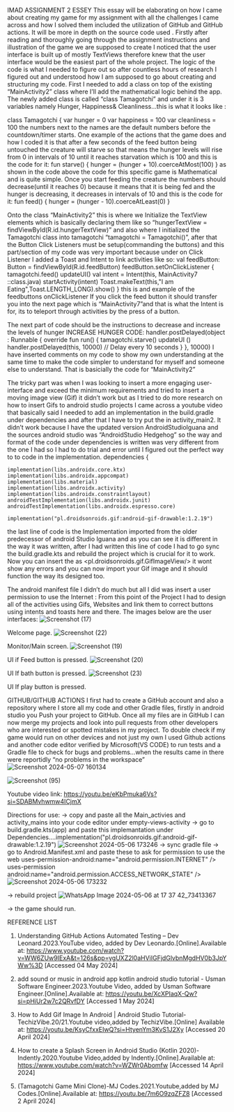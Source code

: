 IMAD ASSIGNMENT 2 ESSEY
This essay will be elaborating on how I came about creating my game for my assignment with all the challenges I came across and how I solved them included the utilization of GitHub and GitHub actions. It will be more in depth on the source code used .
Firstly after reading and thoroughly going through the assignment instructions and illustration of the game we are supposed to create I noticed that the user interface is built up of mostly TextViews therefore knew that the user interface would be the easiest part of the whole project. The logic of the code is what I needed to figure out so after countless hours of research I figured out and understood  how I am supposed to go about creating and structuring my code. First I needed to add a class on top of the existing  “MainActivity2” class where I’ll add the mathematical logic behind the app. The newly added class is called “class Tamagotchi” and under it is 3 variables namely Hunger, Happiness& Cleanliness…this is what it looks like :

class Tamagotchi {
    var hunger = 0
    var happiness = 100
    var cleanliness = 100
  the numbers next to the names are the default numbers before the countdown/timer starts.
One example of the actions that the game does and how I coded it is that after a few seconds of the feed button being untouched the creature will starve so that means the hunger levels will rise from 0 in intervals of 10 until it reaches starvation which is 100 and this is the code for it:
fun starve() {
    hunger = (hunger + 10).coerceAtMost(100)
}
 as shown in the code above the code for this specific game is Mathematical and is quite simple.
Once you start feeding the creature the numbers should decrease(until it reaches 0)  because it means that it is being fed and the hunger is decreasing, it decreases in intervals of 10 and this is the code for it:
fun feed() {
    hunger = (hunger - 10).coerceAtLeast(0)
}

Onto the class “MainActivity2” this is where we Initialize the TextView elements which is basically declaring them like so “hungerTextView = findViewById(R.id.hungerTextView)” and also where I initialized the Tamagotchi class into tamagotchi “tamagotchi = Tamagotchi()”, after that the Button Click Listeners must be setup(commanding the buttons) and this part/section of my code was very important because under on Click Listener I added a Toast and Intent to link activities like so:
val feedButton: Button = findViewById(R.id.feedButton)
feedButton.setOnClickListener {
    tamagotchi.feed()
    updateUI()
    val intent = Intent(this, MainActivity7 ::class.java)
    startActivity(intent)
    Toast.makeText(this,"I am Eating",Toast.LENGTH_LONG).show()
}
this is and example of the feedbuttons onClickListener If you click the feed button it should transfer you into the next page which is “MainActivity7”and that is what the Intent is for, its to teleport through activities by the press of a button.

The next part of code should be the instructions to decrease and increase the levels of hunger 
INCREASE HUNGER CODE:
handler.postDelayed(object : Runnable {
    override fun run() {
        tamagotchi.starve()
        updateUI ()
        handler.postDelayed(this, 10000) // Delay every 10 seconds
    }
}, 10000) 
I have inserted comments on my code to show my own understanding at the same time to make the code simpler to understand for myself and someone else to understand. That is basicially the code for “MainActivity2”

The tricky part was when I was looking to insert a more engaging user-interface and exceed the minimum requirements and  tried to insert a moving image view (Gif) it didn’t work but as I tried to do more research on how to insert Gifs to android studio projects  I came across a youtube video that basically said I needed to add an implementation in the build.gradle under dependencies and after that I have to try put the <GifTextView/> in activity_main2. It didn’t work because I have the updated version AndroidStudioIguana and the sources android studio was “AndroidStudio Hedgehog” so the way and format of the code under dependencies is written was very different from the one I had so I had to do trial and error until I  figured out the perfect way to to code in the implementation.
dependencies {

    implementation(libs.androidx.core.ktx)
    implementation(libs.androidx.appcompat)
    implementation(libs.material)
    implementation(libs.androidx.activity)
    implementation(libs.androidx.constraintlayout)
    androidTestImplementation(libs.androidx.junit)
    androidTestImplementation(libs.androidx.espresso.core)

    implementation("pl.droidsonroids.gif:android-gif-drawable:1.2.19")
the last line of code is the Implementation imported from the older predecessor of android Studio Iguana and as you can see it is different in the way it was written, after I had written this line of code I  had to go sync the build.gradle.kts and rebuild the project which is crucial for it to work. Now you can insert the <GifTextView/> as <pl.droidsonroids.gif.GifImageView/> it wont show any errors and you can now import your Gif image and it should function the way its designed too.

The android manifest file I didn’t do much but all I did was insert a user permission to use the Internet :
<uses-permission android:name="android.permission.INTERNET" />
<uses-permission android:name="android.permission.ACCESS_NETWORK_STATE" />
From this point of the Project I had to design all of the activities using Gifs, Websites and link them to correct buttons using intents and toasts here and there.
The images below are the user interfaces:
 ![Screenshot (17)](https://github.com/Stylo321/Tamagotchi/assets/165194260/63f3c123-5357-43a8-b9e4-1d8535ed839a)

Welcome page.
 ![Screenshot (22)](https://github.com/Stylo321/Tamagotchi/assets/165194260/205a5742-efe5-4212-88e8-c8c514b3cc79)

Monitor/Main screen.
![Screenshot (19)](https://github.com/Stylo321/Tamagotchi/assets/165194260/0409d979-e87a-46bb-a3eb-de27f31173fe)

 UI if Feed  button is pressed.
 ![Screenshot (20)](https://github.com/Stylo321/Tamagotchi/assets/165194260/f27da507-74a6-4641-9f45-3d987876a665)

 UI If bath button is pressed.
 	![Screenshot (23)](https://github.com/Stylo321/Tamagotchi/assets/165194260/4c8bccb0-bc20-4b11-9216-e3e5b9039bef)

UI If play button is pressed.	


GITHUB/GITHUB ACTIONS
I first had to create a GitHub account and also a repository where I store all my code and other Gradle files, firstly in android studio you Push your project to GitHub. Once all my files are in GitHub I can now merge my projects and look into pull requests from other developers who are interested or spotted mistakes in my project. To double check if my game would run on other devices and not just my own I used Github actions and another code editor verified by Microsoft(VS CODE) to run tests and a Gradle file to check for bugs and problems…when the results came in there were reportidly “no problems in the workspace”
![Screenshot 2024-05-07 160134](https://github.com/Stylo321/Tamagotchi2/assets/165194260/05135770-6c82-4dc1-833f-2d5b1a6be605)

![Screenshot (95)](https://github.com/Stylo321/Tamagotchi2/assets/165194260/79ed3b74-566c-4513-92a9-50daf44ccc59)


 Youtube video link: https://youtu.be/eKbPmuka6Vs?si=SDABMvhwmw4ICjmX

Directions for use:
-> copy and paste all the Main_activies and activity_mains into your code editor under empty-views-activity
-> go to build.gradle.kts(app) and paste this implemantation  under Dependencies....implementation("pl.droidsonroids.gif:android-gif-drawable:1.2.19")
![Screenshot 2024-05-06 173246](https://github.com/Stylo321/Tamagotchi2/assets/165194260/a082b8bf-0150-4afe-aaab-c31e00d18f39)
-> sync gradle file
-> go to Android.Manifest.xml and paste these to ask for permission to use the web 
uses-permission-android:name="android.permission.INTERNET" />
uses-permission android:name="android.permission.ACCESS_NETWORK_STATE" />
![Screenshot 2024-05-06 173232](https://github.com/Stylo321/Tamagotchi2/assets/165194260/e1d29092-ff67-4a5d-a8c0-f0f1bb2095d6)

-> rebuild project 
![WhatsApp Image 2024-05-06 at 17 37 42_73413367](https://github.com/Stylo321/Tamagotchi2/assets/165194260/279835c4-9616-4860-bdd4-233906772343)

-> the game should run.

 
REFERENCE LIST
1.	Understanding GitHub Actions  Automated Testing – Dev Leonard.2023.YouTube video, added by Dev Leonardo.[Online].Available at:
https://www.youtube.com/watch?v=WW6ZUw9IExA&t=126s&pp=ygUXZ2l0aHViIGFjdGlvbnMgdHV0b3JpYWw%3D  [Accessed 04 May 2024]

2.	add sound or music in android app kotlin android studio tutorial  - Usman Software Engineer.2023.Youtube Video, added by Usman Software Engineer.[Online].Available at: https://youtu.be/XcXPIaqX-Qw?si=pHiUr2w7c2QRvfDY [Accessed 1 May 2024]

3.	How to Add Gif Image In Android | Android Studio Tutorial-TechizVibe.20/21.Youtube video,added by TechizVibe.[Online] Available at: https://youtu.be/KsyCfxxEIwQ?si=HtyenYm3KvS1J2Xy [Accessed 20 April 2024]

4.	How to create a Splash Screen in Android Studio (Kotlin 2020)-Indently.2020.Youtube Video,added by Indently.[Online].Available at: https://www.youtube.com/watch?v=WZWr0Abomfw [Accessed 14 April 2024]

5.	(Tamagotchi Game Mini Clone)-MJ Codes.2021.Youtube,added by MJ Codes.[Online].Available at: https://youtu.be/7m6O9zqZFZ8 [Accessed 2 April 2024]

